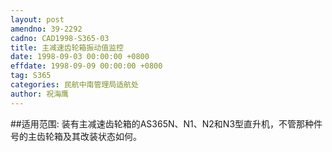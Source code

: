```yaml
---
layout: post
amendno: 39-2292
cadno: CAD1998-S365-03
title: 主减速齿轮箱振动值监控
date: 1998-09-03 00:00:00 +0800
effdate: 1998-09-09 00:00:00 +0800
tag: S365
categories: 民航中南管理局适航处
author: 祝海鹰
---
```


##适用范围:
装有主减速齿轮箱的AS365N、N1、N2和N3型直升机，不管那种件号的主齿轮箱及其改装状态如何。


